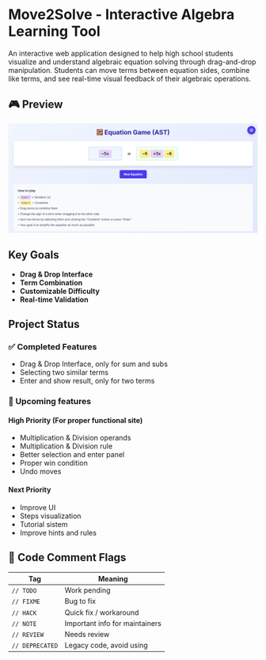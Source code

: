 # Move2Solve - Interactive Algebra Learning Tool
An interactive web application designed to help high school students visualize and understand algebraic equation solving through drag-and-drop manipulation. Students can move terms between equation sides, combine like terms, and see real-time visual feedback of their algebraic operations.

## 🎮 Preview
[![Equation Solver Game preview](photo/equation-game.png)](https://equation-game.vercel.app/)

## Key Goals
- **Drag & Drop Interface**
- **Term Combination**
- **Customizable Difficulty**
- **Real-time Validation**

## Project Status

### ✅ Completed Features
- Drag & Drop Interface, only for sum and subs
- Selecting two similar terms
- Enter and show result, only for two terms

### 🚧 Upcoming features

#### High Priority (For proper functional site)

- Multiplication & Division operands
- Multiplication & Division rule
- Better selection and enter panel
- Proper win condition
- Undo moves



#### Next Priority

- Improve UI
- Steps visualization
- Tutorial sistem
- Improve hints and rules


## 📌 Code Comment Flags
| Tag        | Meaning                          |
|------------|----------------------------------|
| `// TODO`  | Work pending                     |
| `// FIXME` | Bug to fix                       |
| `// HACK`  | Quick fix / workaround           |
| `// NOTE`  | Important info for maintainers   |
| `// REVIEW`| Needs review                     |
| `// DEPRECATED` | Legacy code, avoid using    |




